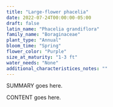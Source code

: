 ```yaml
---
title: "Large-flower phacelia"
date: 2022-07-24T00:00:00-05:00
draft: false
latin_name: "Phacelia grandiflora"
family_name: "Boraginaceae"
plant_type: "Annual"
bloom_time: "Spring"
flower_color: "Purple"
size_at_maturity: "1-3 ft"
water_needs: "None"
additional_characteristices_notes: ""
---
```


SUMMARY goes here.

<!--more-->

CONTENT goes here.